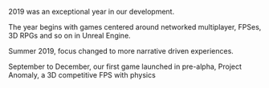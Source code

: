 2019 was an exceptional year in our development. 

The year begins with games centered around networked multiplayer, FPSes, 3D RPGs and so on in Unreal Engine. 

Summer 2019, focus changed to more narrative driven experiences. 

September to December, our first game launched in pre-alpha, Project Anomaly, a 3D competitive FPS with physics
